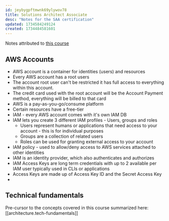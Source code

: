 ```yaml
---
id: jeybygpftmwnk69ylywov78
title: Solutions Architect Associate
desc: "Notes for the SAA certification"
updated: 1734584249124
created: 1734484581601
---
```


Notes attributed to [this course](https://learn.cantrill.io/courses/enrolled/1820301)

## AWS Accounts

- AWS account is a container for identities (users) and resources
- Every AWS account has a root users
- The account root user can't be restricted it has full access to everything within this account.
- The credit card used with the root account will be the Account Payment method, everything will be billed to that card
- AWS is a pay-as-you-go/consume platform
- Certain resources have a free-tier
- IAM - every AWS account comes with it's own IAM DB
- IAM lets you create 3 different IAM profiles - Users, groups and roles
  - Users represent humans or applications that need access to your account - this is for individual purposes
  - Groups are a collection of related users
  - Roles can be used for granting external access to your account
- IAM policy - used to allow/deny access to AWS services attached to other identities
- IAM is an identity provider, which also authenticates and authorizes
- IAM Access Keys are long term credentials with up to 2 available per IAM user typically used in CLIs or applications
- Access Keys are made up of Access Key ID and the Secret Access Key
-

## Technical fundamentals

Pre-cursor to the concepts covered in this course summarized here:
[[architecture.tech-fundamentals]]
